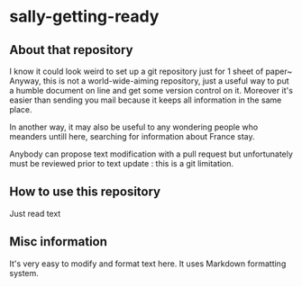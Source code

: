 # sally-getting-ready

## About that repository

I know it could look weird to set up a git repository just for 1 sheet of paper~ Anyway, this is not a world-wide-aiming repository, just a useful way to put a humble document on line and get some version control on it. Moreover it's easier than sending you mail because it keeps all information in the same place.

In another way, it may also be useful to any wondering people who meanders untill here, searching for information about France stay.

Anybody can propose text modification with a pull request but unfortunately must be reviewed prior to text update : this is a git limitation.

## How to use this repository

Just read text

## Misc information

It's very easy to modify and format text here. It uses Markdown formatting system.
